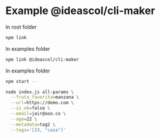 # Example @ideascol/cli-maker

In root folder

```bash
npm link
```

In examples folder

```bash
npm link @ideascol/cli-maker
```

In examples folder

```bash
npm start --
```

```bash
node index.js all-params \
  --fruta_favorita=manzana \
  --url=https://demo.com \
  --is_ok=false \
  --email=jair@ooo.co \
  --age=22 \
  --metadata=tag2 \
  --tags='[23, "casa"]'
```
